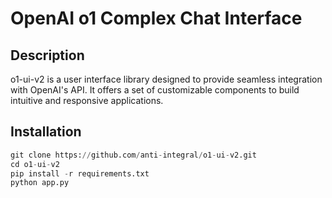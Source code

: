 # OpenAI o1 Complex Chat Interface

## Description
o1-ui-v2 is a user interface library designed to provide seamless integration with OpenAI's API. It offers a set of customizable components to build intuitive and responsive applications.

## Installation
```python
git clone https://github.com/anti-integral/o1-ui-v2.git
cd o1-ui-v2
pip install -r requirements.txt
python app.py
```